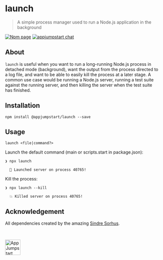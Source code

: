 # launch
> A simple process manager used to run a Node.js application in the background

[![Npm page][npm-image]][npm-url]
[![appjumpstart chat][gitter-image]][gitter-url]

## About

`launch` is useful when you want to run a long-running Node.js process in
detached mode (background), want the output from the process directed to a log
file, and want to be able to easily kill the process at a later stage. A common
use case would be running a Node.js server, running a test suite against the
running server, and then killing the server when the test suite has finished.

## Installation

```console
npm install @appjumpstart/launch --save
```

## Usage

```console
launch <file|command?>
```

Launch the default command (main or scripts.start in package.json):
```console
❯ npx launch

  🚀 Launched server on process 40765!
```

Kill the process:
```console
❯ npx launch --kill

  💥 Killed server on process 40765!
```

## Acknowledgement

All dependencies created by the amazing
[Sindre Sorhus](https://github.com/sindresorhus).

&nbsp;

<a href="https://github.com/appjumpstart">
  <img
    alt="AppJumpstart"
    src="https://appjumpstart.nyc3.digitaloceanspaces.com/assets/appjumpstart-transparent.png"
    height="50">
</a>

[npm-image]: https://img.shields.io/npm/v/@appjumpstart/launch.svg
[npm-url]: https://www.npmjs.com/package/@appjumpstart/launch
[gitter-image]: https://img.shields.io/gitter/room/appjumpstart/appjumpstart.svg
[gitter-url]: https://gitter.im/appjumpstart
